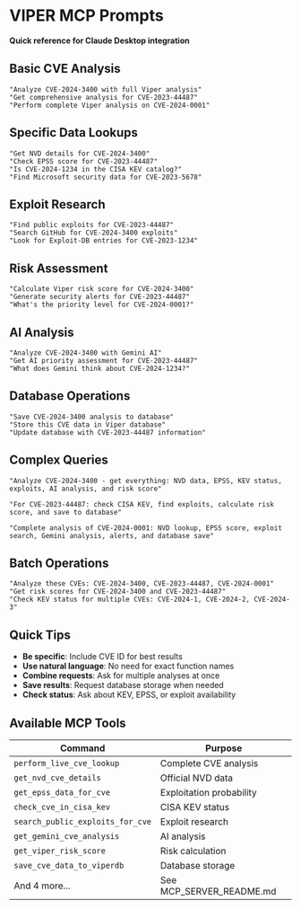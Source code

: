 # VIPER MCP Prompts

**Quick reference for Claude Desktop integration**

## Basic CVE Analysis

```
"Analyze CVE-2024-3400 with full Viper analysis"
"Get comprehensive analysis for CVE-2023-44487"
"Perform complete Viper analysis on CVE-2024-0001"
```

## Specific Data Lookups

```
"Get NVD details for CVE-2024-3400"
"Check EPSS score for CVE-2023-44487"
"Is CVE-2024-1234 in the CISA KEV catalog?"
"Find Microsoft security data for CVE-2023-5678"
```

## Exploit Research

```
"Find public exploits for CVE-2023-44487"
"Search GitHub for CVE-2024-3400 exploits"
"Look for Exploit-DB entries for CVE-2023-1234"
```

## Risk Assessment

```
"Calculate Viper risk score for CVE-2024-3400"
"Generate security alerts for CVE-2023-44487"
"What's the priority level for CVE-2024-0001?"
```

## AI Analysis

```
"Analyze CVE-2024-3400 with Gemini AI"
"Get AI priority assessment for CVE-2023-44487"
"What does Gemini think about CVE-2024-1234?"
```

## Database Operations

```
"Save CVE-2024-3400 analysis to database"
"Store this CVE data in Viper database"
"Update database with CVE-2023-44487 information"
```

## Complex Queries

```
"Analyze CVE-2024-3400 - get everything: NVD data, EPSS, KEV status, exploits, AI analysis, and risk score"

"For CVE-2023-44487: check CISA KEV, find exploits, calculate risk score, and save to database"

"Complete analysis of CVE-2024-0001: NVD lookup, EPSS score, exploit search, Gemini analysis, alerts, and database save"
```

## Batch Operations

```
"Analyze these CVEs: CVE-2024-3400, CVE-2023-44487, CVE-2024-0001"
"Get risk scores for CVE-2024-3400 and CVE-2023-44487"
"Check KEV status for multiple CVEs: CVE-2024-1, CVE-2024-2, CVE-2024-3"
```

## Quick Tips

- **Be specific**: Include CVE ID for best results
- **Use natural language**: No need for exact function names
- **Combine requests**: Ask for multiple analyses at once
- **Save results**: Request database storage when needed
- **Check status**: Ask about KEV, EPSS, or exploit availability

## Available MCP Tools

| Command | Purpose |
|---------|---------|
| `perform_live_cve_lookup` | Complete CVE analysis |
| `get_nvd_cve_details` | Official NVD data |
| `get_epss_data_for_cve` | Exploitation probability |
| `check_cve_in_cisa_kev` | CISA KEV status |
| `search_public_exploits_for_cve` | Exploit research |
| `get_gemini_cve_analysis` | AI analysis |
| `get_viper_risk_score` | Risk calculation |
| `save_cve_data_to_viperdb` | Database storage |
| And 4 more... | See MCP_SERVER_README.md |
